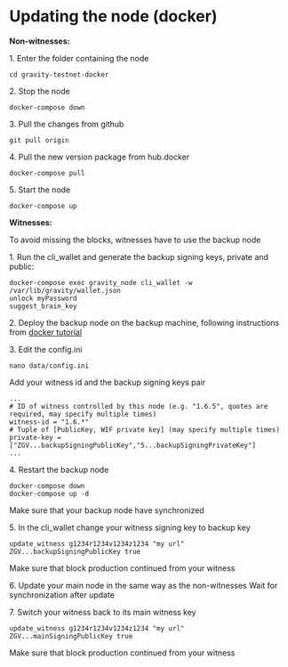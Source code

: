 # Updating the node (docker)

**Non-witnesses:**

1\. Enter the folder containing the node
```
cd gravity-testnet-docker
```

2\. Stop the node
```
docker-compose down
```

3\. Pull the changes from github
```
git pull origin
```

4\. Pull the new version package from hub.docker
```
docker-compose pull
```

5\. Start the node
```
docker-compose up
```


**Witnesses:**

To avoid missing the blocks, witnesses have to use the backup node

1\. Run the cli_wallet and generate the backup signing keys, private and public:
```
docker-compose exec gravity_node cli_wallet -w /var/lib/gravity/wallet.json
unlock myPassword
suggest_brain_key
```

2\. Deploy the backup node on the backup machine, following instructions from [docker tutorial](https://github.com/GravityProtocol/gravity-docs/blob/master/running%20node%20with%20docker.md)

3\. Edit the config.ini
```
nano data/config.ini
```
Add your witness id and the backup signing keys pair
```
...
# ID of witness controlled by this node (e.g. "1.6.5", quotes are required, may specify multiple times)
witness-id = "1.6.*"
# Tuple of [PublicKey, WIF private key] (may specify multiple times)
private-key = ["ZGV...backupSigningPublicKey","5...backupSigningPrivateKey"]
...
```
4\. Restart the backup node
```
docker-compose down
docker-compose up -d
```
Make sure that your backup node have synchronized

5\. In the cli_wallet change your witness signing key to backup key
```
update_witness g1234r1234v1234z1234 "my url" ZGV...backupSigningPublicKey true
```
Make sure that block production continued from your witness

6\. Update your main node in the same way as the non-witnesses
Wait for synchronization after update

7\. Switch your witness back to its main witness key
```
update_witness g1234r1234v1234z1234 "my url" ZGV...mainSigningPublicKey true
```
Make sure that block production continued from your witness
